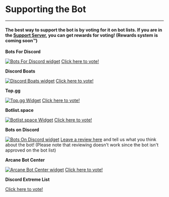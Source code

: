 # Supporting the Bot
---
#### The best way to support the bot is by voting for it on bot lists. If you are in the&nbsp;[Support Server](https://discord.gg/MTwj6wG), you can get rewards for voting! (Rewards system is coming soon™️)
**Bots For Discord**

[![Bots For Discord widget](https://botsfordiscord.com/api/bot/673994042450903089/widget)](https://botsfordiscord.com/bots/673994042450903089)
[Click here to vote!](https://botsfordiscord.com/bot/673994042450903089/vote)

<!-- **Glenn Bot List** 

[![Glenn bot list widget](https://glennbotlist.xyz/bot/673994042450903089/widget)](https://glennbotlist.xyz/bot/673994042450903089)
[Click here to vote!](https://glennbotlist.xyz/bot/673994042450903089/vote) -->

**Discord Boats**

[![Discord Boats widget](https://discord.boats/api/widget/673994042450903089)](https://discord.boats/bot/673994042450903089)
[Click here to vote!](https://discord.boats/bot/673994042450903089/vote)

**Top.gg**

[![Top.gg Widget](https://discordbots.org/api/widget/673994042450903089.svg)](https://discordbots.org/bot/673994042450903089)
[Click here to vote!](https://top.gg/bot/673994042450903089/vote)

**Botlist.space**

[![Botlist.space Widget](https://api.botlist.space/widget/673994042450903089/5?rounded=true&shadows=true&background=7289da)](https://botlist.space/bot/673994042450903089?utm_source=bls&utm_medium=widget&utm_campaign=673994042450903089)
[Click here to vote!](https://botlist.space/bot/673994042450903089/upvote)

<!-- **Discord Bot List**

[![Discord Bot List widget](https://discordbotlist.com/bots/673994042450903089/widget?bg=7289da)](https://discordbotlist.com/bots/673994042450903089)
[Click here to vote!](https://discordbotlist.com/bots/673994042450903089/upvote) -->


**Bots on Discord**

[![Bots On Discord widget](https://bots.ondiscord.xyz/bots/673994042450903089/embed?showGuilds=true)](https://bots.ondiscord.xyz/bots/673994042450903089)
[Leave a review here](https://bots.ondiscord.xyz/bots/673994042450903089/review) and tell us what you think about the bot! (Please note that reviewing doesn't work since the bot isn't approved on the bot list)

**Arcane Bot Center**

[![Arcane Bot Center widget](https://arcane-center.xyz/api/widget/673994042450903089.svg)](https://arcane-center.xyz/bot/673994042450903089)
[Click here to vote!](https://arcane-center.xyz/bot/673994042450903089)

**Discord Extreme List**

[Click here to vote!](https://discordextremelist.xyz/bots/673994042450903089/upvote)

